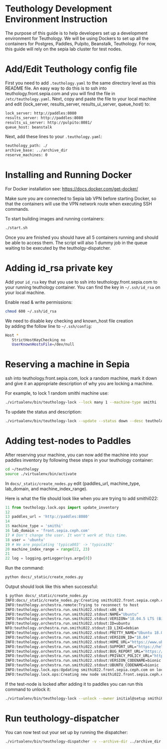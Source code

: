 # Teuthology Development Environment Instruction

The purpose of this guide is to help developers set
up a development environment for Teuthology. We will be using 
Dockers to set up all the containers for
Postgres, Paddles, Pulpito, Beanstalk, Teuthology.
For now, this guide will rely on the sepia lab cluster
for test nodes.

# Add/Edit Teuthology config file

First you need to add `.teuthology.yaml`
to the same directory level as this 
README file. An easy way to do this is to
ssh into teuthology.front.sepia.com and you will
find the file in `/etc/teuthology.yaml`. Next,
copy and paste the file to your local machine
and edit (lock_server, results_server, results_ui_server, queue_host) to:

```bash
lock_server: http://paddles:8080
results_server: http://paddles:8080
results_ui_server: http://pulpito:8081/
queue_host: beanstalk
```

Next, add these lines to your `.teuthology.yaml`:
```bash
teuthology_path: ./
archive_base: ../archive_dir
reserve_machines: 0
```

# Installing and Running Docker

For Docker installation see: 
https://docs.docker.com/get-docker/

Make sure you are connected to Sepia lab VPN
before starting Docker, so that the containers
will use the VPN network route when executing
SSH commands.

To start building images and running containers:
```bash
./start.sh
```

Once you are finished you should have all 5 containers running
and should be able to access them. The script will also 1 dummy
job in the queue waiting to be executed by the teutholgy-dispatcher.

# Adding id_rsa private key

Add your `id_rsa` key that you use to
ssh into teuthology.front.sepia.com to your running 
teuthology container. You can find the key in
`~/.ssh/id_rsa` on your local machine.

Enable read & write permissions:
```bash
chmod 600 ~/.ssh/id_rsa
```

We need to disable key checking and known_host file creation\
by adding the follow line to `~/.ssh/config`:

```bash
Host *
   StrictHostKeyChecking no
   UserKnownHostsFile=/dev/null
```

# Reserving a machine in Sepia

ssh into teuthology.front.sepia.com,
lock a random machine, mark it down and give it an 
appropriate description of why you are locking a machine.

For example, to lock 1 random smithi machine use:
```bash
./virtualenv/bin/teuthology-lock --lock many 1 --machine-type smithi
```

To update the status and description:
```bash
./virtualenv/bin/teuthology-lock --update --status down --desc teuthology-dev-testing smithi022
```

# Adding test-nodes to Paddles

After reserving your machine, you can now add the machine
into your paddles inventory by following these steps
in your teuthology container:

```bash
cd ~/teuthology
source ./virtualenv/bin/activate
```

In `docs/_static/create_nodes.py`
edit (paddles_url, machine_type, lab_domain, and machine_index_range).

Here is what the file should look like when you are trying to add smithi022:
```python
11 from teuthology.lock.ops import update_inventory
12 
13 paddles_url = 'http://paddles:8080'
14 
15 machine_type = 'smithi'
16 lab_domain = 'front.sepia.ceph.com'
17 # Don't change the user. It won't work at this time.
18 user = 'ubuntu'
19 # We are populating 'typica003' -> 'typica192'
20 machine_index_range = range(22, 23)
21 
22 log = logging.getLogger(sys.argv[0])
```

Run the command:
```bash
python docs/_static/create_nodes.py
```
Output should look like this when successful:

```bash
$ python docs/_static/create_nodes.py
INFO:docs/_static/create_nodes.py:Creating smithi022.front.sepia.ceph.com
INFO:teuthology.orchestra.remote:Trying to reconnect to host
INFO:teuthology.orchestra.run.smithi022.stdout:x86_64
INFO:teuthology.orchestra.run.smithi022.stdout:NAME="Ubuntu"
INFO:teuthology.orchestra.run.smithi022.stdout:VERSION="18.04.5 LTS (Bionic Beaver)"
INFO:teuthology.orchestra.run.smithi022.stdout:ID=ubuntu
NFO:teuthology.orchestra.run.smithi022.stdout:ID_LIKE=debian
INFO:teuthology.orchestra.run.smithi022.stdout:PRETTY_NAME="Ubuntu 18.04.5 LTS"
INFO:teuthology.orchestra.run.smithi022.stdout:VERSION_ID="18.04"
INFO:teuthology.orchestra.run.smithi022.stdout:HOME_URL="https://www.ubuntu.com/"
INFO:teuthology.orchestra.run.smithi022.stdout:SUPPORT_URL="https://help.ubuntu.com/"
INFO:teuthology.orchestra.run.smithi022.stdout:BUG_REPORT_URL="https://bugs.launchpad.net/ubuntu/"
INFO:teuthology.orchestra.run.smithi022.stdout:PRIVACY_POLICY_URL="https://www.ubuntu.com/legal/terms-and-policies/privacy-policy"
INFO:teuthology.orchestra.run.smithi022.stdout:VERSION_CODENAME=bionic
INFO:teuthology.orchestra.run.smithi022.stdout:UBUNTU_CODENAME=bionic
INFO:teuthology.lock.ops:Updating smithi022.front.sepia.ceph.com on lock server
INFO:teuthology.lock.ops:Creating new node smithi022.front.sepia.ceph.com on lock server
```
If the test-node is locked after adding it to paddles you can run this command to unlock it:

```bash
./virtualenv/bin/teuthology-lock --unlock --owner initial@setup smithi022
```

# Run teuthology-dispatcher

You can now test out your set up by running the dispatcher:

```bash
./virtualenv/bin/teuthology-dispatcher -v --archive-dir ../archive_dir  --log-dir log --tube smithi
```
